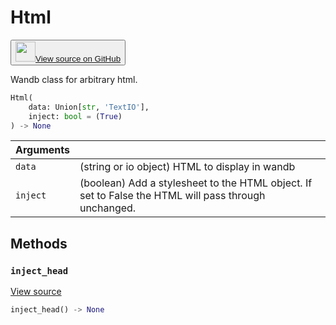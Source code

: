 # Html

<p><button style={{display: 'flex', alignItems: 'center', backgroundColor: 'white', border: '1px solid #ddd', padding: '10px', borderRadius: '6px', cursor: 'pointer', boxShadow: '0 2px 3px rgba(0,0,0,0.1)', transition: 'all 0.3s'}}><a href='https://www.github.com/wandb/wandb/tree/v0.15.9/wandb/sdk/data_types/html.py#L18-L107' style={{fontSize: '1.2em', display: 'flex', alignItems: 'center'}}><img src='https://github.githubassets.com/images/modules/logos_page/GitHub-Mark.png' height='32px' width='32px' style={{marginRight: '10px'}}/>View source on GitHub</a></button></p>


Wandb class for arbitrary html.

```python
Html(
    data: Union[str, 'TextIO'],
    inject: bool = (True)
) -> None
```

| Arguments |  |
| :--- | :--- |
|  `data` |  (string or io object) HTML to display in wandb |
|  `inject` |  (boolean) Add a stylesheet to the HTML object. If set to False the HTML will pass through unchanged. |

## Methods

### `inject_head`

[View source](https://www.github.com/wandb/wandb/tree/v0.15.9/wandb/sdk/data_types/html.py#L59-L74)

```python
inject_head() -> None
```
